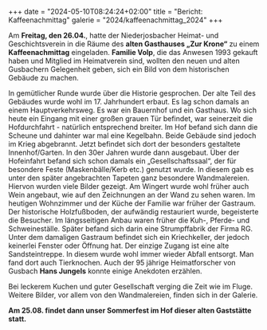 +++
date = "2024-05-10T08:24:24+02:00"
title = "Bericht: Kaffeenachmittag"
galerie = "2024/kaffeenachmittag_2024"
+++

Am **Freitag, den 26.04.**, hatte der Niederjosbacher Heimat- und Geschichtsverein in die
Räume des **alten Gasthauses „Zur Krone“** zu einem **Kaffeenachmittag** eingeladen. **Familie Volp**, die das Anwesen 1993 gekauft haben
und Mitglied im Heimatverein sind, wollten den neuen und alten Gusbachern Gelegenheit geben, sich ein Bild von dem historischen Gebäude zu machen.


In gemütlicher Runde wurde über die Historie gesprochen. Der alte Teil des Gebäudes wurde wohl im 17. Jahrhundert erbaut.
Es lag schon damals an einem Hauptverkehrsweg. Es war ein Bauernhof und ein Gasthaus. Wo sich heute ein Eingang mit einer großen grauen Tür befindet,
war seinerzeit die Hofdurchfahrt - natürlich entsprechend breiter. Im Hof befand sich dann die Scheune und dahinter war mal eine Kegelbahn.
Beide Gebäude sind jedoch im Krieg abgebrannt. Jetzt befindet sich dort der besonders gestaltete Innenhof/Garten. In den 30er Jahren wurde dann ausgebaut.
Über der Hofeinfahrt befand sich schon damals ein „Gesellschaftssaal“, der für besondere Feste (Maskenbälle/Kerb etc.) genutzt wurde.
In diesem gab es unter den später angebrachten Tapeten ganz besondere Wandmalereien. Hiervon wurden viele Bilder gezeigt.
Am Wingert wurde wohl früher auch Wein angebaut, wie auf den Zeichnungen an der Wand zu sehen waren. Im heutigen Wohnzimmer und der Küche der Familie war früher der Gastraum.
Der historische Holzfußboden, der aufwändig restauriert wurde, begeisterte die Besucher. Im längsseitigen Anbau waren früher die Kuh-, Pferde- und Schweineställe.
Später befand sich darin eine Strumpffabrik der Firma RG. Unter dem damaligen Gastraum befindet sich ein Kriechkeller, der jedoch keinerlei Fenster oder Öffnung hat.
Der einzige Zugang ist eine alte Sandsteintreppe. In diesem wurde wohl immer wieder Abfall entsorgt. Man fand dort auch Tierknochen.
Auch der 95 jährige Heimatforscher von Gusbach **Hans Jungels** konnte einige Anekdoten erzählen.

Bei leckerem Kuchen und guter Gesellschaft verging die Zeit wie im Fluge.
Weitere Bilder, vor allem von den Wandmalereien, finden sich in der Galerie.   

**Am 25.08. findet dann unser Sommerfest im Hof dieser alten Gaststätte statt.**
